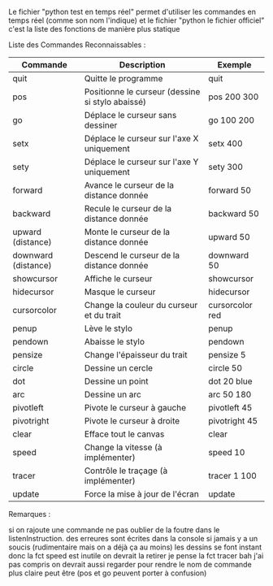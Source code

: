 Le fichier "python test en temps réel" permet d'utiliser les commandes en temps réel (comme son nom l'indique) et le fichier "python le fichier officiel" c'est la liste des fonctions de manière plus statique


Liste des Commandes Reconnaissables :


Commande	           | Description	                                       | Exemple
-----------------------|-------------------------------------------------------|-------------------
quit	               | Quitte le programme	                               | quit
pos <x> <y>	           | Positionne le curseur (dessine si stylo abaissé)	   | pos 200 300
go <x> <y>	           | Déplace le curseur sans dessiner	                   | go 100 200
setx <x>	           | Déplace le curseur sur l'axe X uniquement	           | setx 400
sety <y>	           | Déplace le curseur sur l'axe Y uniquement	           | sety 300
forward <distance>	   | Avance le curseur de la distance donnée	           | forward 50
backward <distance>	   | Recule le curseur de la distance donnée	           | backward 50
upward (distance)      | Monte le curseur de la distance donnée                | upward 50
downward (distance)    | Descend le curseur de la distance donnée              | downward 50
showcursor	           | Affiche le curseur	                                   | showcursor
hidecursor	           | Masque le curseur	                                   | hidecursor
cursorcolor <color>	   | Change la couleur du curseur et du trait	           | cursorcolor red
penup	               | Lève le stylo	                                       | penup
pendown	               | Abaisse le stylo	                                   | pendown
pensize <width>	       | Change l'épaisseur du trait	                       | pensize 5
circle <radius>	       | Dessine un cercle	                                   | circle 50
dot <size> <color>	   | Dessine un point	                                   | dot 20 blue
arc <radius> <extent>  | Dessine un arc	                                       | arc 50 180
pivotleft <angle>	   | Pivote le curseur à gauche	                           | pivotleft 45
pivotright <angle>	   | Pivote le curseur à droite	                           | pivotright 45
clear	               | Efface tout le canvas	                               | clear
speed <speed>	       | Change la vitesse (à implémenter)	                   | speed 10
tracer <n> <delay>	   | Contrôle le traçage (à implémenter)	               | tracer 1 100
update	               | Force la mise à jour de l'écran	                   | update


Remarques :

si on rajoute une commande ne pas oublier de la foutre dans le listenInstruction.
des erreures sont écrites dans la console si jamais y a un soucis (rudimentaire mais on a déjà ça au moins)
les dessins se font instant donc la fct speed est inutile on devrait la retirer je pense 
la fct tracer bah j'ai pas compris
on devrait aussi regarder pour rendre le nom de commande plus claire peut être (pos et go peuvent porter à confusion)
